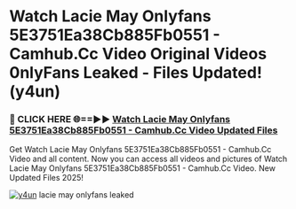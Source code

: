 # Watch Lacie May Onlyfans 5E3751Ea38Cb885Fb0551 - Camhub.Cc Video Original Videos 0nlyFans Leaked - Files Updated! (y4un)

<h3>🔴 CLICK HERE 🌐==►► <a href="https://hetstrat.blog/NMqPAm" rel="nofollow">Watch Lacie May Onlyfans 5E3751Ea38Cb885Fb0551 - Camhub.Cc Video Updated Files</a></h3>

Get Watch Lacie May Onlyfans 5E3751Ea38Cb885Fb0551 - Camhub.Cc Video and all content. Now you can access all videos and pictures of Watch Lacie May Onlyfans 5E3751Ea38Cb885Fb0551 - Camhub.Cc Video. New Updated Files 2025!

[![y4un](https://i.imgur.com/K7sEzmb.gif)](https://hetstrat.blog/NMqPAm)
lacie may onlyfans leaked